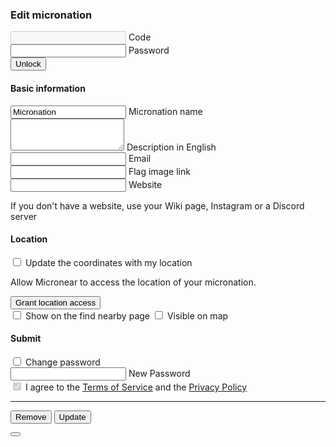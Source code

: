 
<section id="add">

  <h3>Edit micronation</h3>
    <form id="edit__preform">
        <div class="mdl-textfield mdl-js-textfield">
            <input class="mdl-textfield__input" type="text" maxlength="256" id="edit__code" required="true" disabled />
            <label class="mdl-textfield__label" for="edit__code">Code</label>
        </div>
        <div class="mdl-textfield mdl-js-textfield mdl-textfield--floating-label">
            <input class="mdl-textfield__input" type="password" maxlength="256" id="edit__old_password" required="true" autocomplete="current-password" />
            <label class="mdl-textfield__label" for="edit__password">Password</label>
        </div>
        <button class="mdl-button mdl-js-button mdl-button--raised mdl-js-ripple-effect mdl-button--accent" id="edit__unlock">
            Unlock
        </button>
    </form>
<form id="edit__form" class="hidden">
    <div class="form_step shown">
      <h4>Basic information</h4>
      <div class="mdl-textfield mdl-js-textfield mdl-textfield--floating-label">
        <input class="mdl-textfield__input" type="text" maxlength="256" id="edit__name" required="true" value="Micronation" />
        <label class="mdl-textfield__label" for="edit__name">Micronation name</label>
      </div>
      <div class="mdl-textfield mdl-js-textfield">
        <textarea class="mdl-textfield__input" type="text" rows="3" id="edit__description" maxlength="1000"></textarea>
        <label class="mdl-textfield__label" for="edit__description">Description in English</label>
      </div>
      <div class="mdl-textfield mdl-js-textfield mdl-textfield--floating-label">
        <input class="mdl-textfield__input" type="email" id="edit__email" />
        <label class="mdl-textfield__label" for="edit__email">Email</label>
      </div>
      <div class="mdl-textfield mdl-js-textfield mdl-textfield--floating-label">
        <input class="mdl-textfield__input" type="url" maxlength="256" id="edit__flag" />
        <label class="mdl-textfield__label" for="edit__flag">Flag image link</label>
      </div>
      <div class="mdl-textfield mdl-js-textfield mdl-textfield--floating-label">
        <input class="mdl-textfield__input" type="url" maxlength="256" id="edit__website" />
        <label class="mdl-textfield__label" for="edit__website">Website</label>
      </div>
      <p>If you don't have a website, use your Wiki page, Instagram or a Discord server</p>
    </div>
    <div>
    <h4>Location</h4>
    <label class="mdl-checkbox mdl-js-checkbox mdl-js-ripple-effect" for="edit__update_coordinates">
      <input type="checkbox" id="edit__update_coordinates" class="mdl-checkbox__input" />
      <span class="mdl-checkbox__label">Update the coordinates with my location</span>
    </label>
    <div id="location_notice" class="hidden">
      <p>Allow Micronear to access the location of your micronation.</p>
      <button type="button" id="location_button" class="mdl-button mdl-js-button mdl-button--raised mdl-js-ripple-effect mdl-button--accent">
        Grant location access
      </button>
    </div>
    <input type="hidden" id="edit__location">
    </div>
    <label class="mdl-switch mdl-js-switch mdl-js-ripple-effect" for="edit__privacy_distance">
      <input type="checkbox" id="edit__privacy_distance" class="mdl-switch__input" />
      <span class="mdl-switch__label">Show on the find nearby page</span>
    </label>
    <label class="mdl-switch mdl-js-switch mdl-js-ripple-effect" for="edit__privacy_coordinates">
      <input type="checkbox" id="edit__privacy_coordinates" class="mdl-switch__input" />
      <span class="mdl-switch__label">Visible on map</span>
    </label>
    <div>
      <h4>Submit</h4>
      <label class="mdl-checkbox mdl-js-checkbox mdl-js-ripple-effect" for="edit__want_to_change_pass">
        <input type="checkbox" id="edit__want_to_change_pass" class="mdl-checkbox__input" />
        <span class="mdl-checkbox__label">Change password</span>
      </label>
      <div class="mdl-textfield mdl-js-textfield mdl-textfield--floating-label hidden" id="edit__new_password_wrapper">
        <input class="mdl-textfield__input" type="password" maxlength="256" minlength="8" id="edit__new_password" autocomplete="new-password" />
        <label class="mdl-textfield__label" for="edit__new_password">New Password</label>
      </div>
      <label class="mdl-checkbox mdl-js-checkbox mdl-js-ripple-effect" for="edit__terms">
        <input type="checkbox" id="edit__terms" class="mdl-checkbox__input" disabled="" checked="" />
        <span class="mdl-checkbox__label">I agree to the <a href="terms.html">Terms of Service</a> and the <a href="privacy.html">Privacy Policy</a></span>
      </label>
      <hr />
      <button type="button" class="mdl-button mdl-js-button mdl-button--raised mdl-js-ripple-effect" id="edit__remove">
        Remove
      </button>
      <button type="submit" class="mdl-button mdl-js-button mdl-button--raised mdl-js-ripple-effect mdl-button--accent" id="edit__buy">
        Update
      </button>
    </div>
</form>

  <div id="edit__confirm_remove" class="mdl-js-snackbar mdl-snackbar">
    <div class="mdl-snackbar__text"></div>
    <button class="mdl-snackbar__action" type="button"></button>
  </div>

</section>
